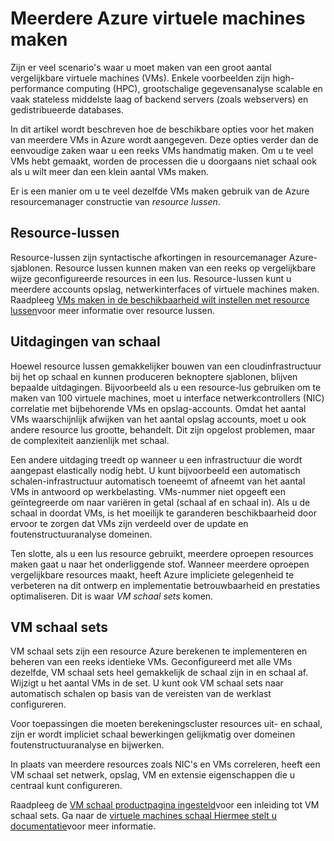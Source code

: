 <properties
    pageTitle="Meerdere virtuele machines maken | Microsoft Azure"
    description="Opties voor het maken van meerdere virtuele machines in Windows"
    services="virtual-machines-windows"
    documentationCenter=""
    authors="gbowerman"
    manager="timlt"
    editor=""
    tags="azure-resource-manager"/>

<tags
    ms.service="virtual-machines-windows"
    ms.workload="na"
    ms.tgt_pltfrm="na"
    ms.devlang="na"
    ms.topic="article"
    ms.date="10/25/2016"
    ms.author="guybo"/>

# <a name="create-multiple-azure-virtual-machines"></a>Meerdere Azure virtuele machines maken

Zijn er veel scenario's waar u moet maken van een groot aantal vergelijkbare virtuele machines (VMs). Enkele voorbeelden zijn high-performance computing (HPC), grootschalige gegevensanalyse scalable en vaak stateless middelste laag of backend servers (zoals webservers) en gedistribueerde databases.

In dit artikel wordt beschreven hoe de beschikbare opties voor het maken van meerdere VMs in Azure wordt aangegeven. Deze opties verder dan de eenvoudige zaken waar u een reeks VMs handmatig maken. Om u te veel VMs hebt gemaakt, worden de processen die u doorgaans niet schaal ook als u wilt meer dan een klein aantal VMs maken.

Er is een manier om u te veel dezelfde VMs maken gebruik van de Azure resourcemanager constructie van _resource lussen_.

## <a name="resource-loops"></a>Resource-lussen

Resource-lussen zijn syntactische afkortingen in resourcemanager Azure-sjablonen. Resource lussen kunnen maken van een reeks op vergelijkbare wijze geconfigureerde resources in een lus. Resource-lussen kunt u meerdere accounts opslag, netwerkinterfaces of virtuele machines maken. Raadpleeg [VMs maken in de beschikbaarheid wilt instellen met resource lussen](https://azure.microsoft.com/documentation/templates/201-vm-copy-index-loops/)voor meer informatie over resource lussen.

## <a name="challenges-of-scale"></a>Uitdagingen van schaal

Hoewel resource lussen gemakkelijker bouwen van een cloudinfrastructuur bij het op schaal en kunnen produceren beknoptere sjablonen, blijven bepaalde uitdagingen. Bijvoorbeeld als u een resource-lus gebruiken om te maken van 100 virtuele machines, moet u interface netwerkcontrollers (NIC) correlatie met bijbehorende VMs en opslag-accounts. Omdat het aantal VMs waarschijnlijk afwijken van het aantal opslag accounts, moet u ook andere resource lus grootte, behandelt. Dit zijn opgelost problemen, maar de complexiteit aanzienlijk met schaal.

Een andere uitdaging treedt op wanneer u een infrastructuur die wordt aangepast elastically nodig hebt. U kunt bijvoorbeeld een automatisch schalen-infrastructuur automatisch toeneemt of afneemt van het aantal VMs in antwoord op werkbelasting. VMs-nummer niet opgeeft een geïntegreerde om naar variëren in getal (schaal af en schaal in). Als u de schaal in doordat VMs, is het moeilijk te garanderen beschikbaarheid door ervoor te zorgen dat VMs zijn verdeeld over de update en foutenstructuuranalyse domeinen.

Ten slotte, als u een lus resource gebruikt, meerdere oproepen resources maken gaat u naar het onderliggende stof. Wanneer meerdere oproepen vergelijkbare resources maakt, heeft Azure impliciete gelegenheid te verbeteren na dit ontwerp en implementatie betrouwbaarheid en prestaties optimaliseren. Dit is waar _VM schaal sets_ komen.

## <a name="virtual-machine-scale-sets"></a>VM schaal sets

VM schaal sets zijn een resource Azure berekenen te implementeren en beheren van een reeks identieke VMs. Geconfigureerd met alle VMs dezelfde, VM schaal sets heel gemakkelijk de schaal zijn in en schaal af. Wijzigt u het aantal VMs in de set. U kunt ook VM schaal sets naar automatisch schalen op basis van de vereisten van de werklast configureren.

Voor toepassingen die moeten berekeningscluster resources uit- en schaal, zijn er wordt impliciet schaal bewerkingen gelijkmatig over domeinen foutenstructuuranalyse en bijwerken.

In plaats van meerdere resources zoals NIC's en VMs correleren, heeft een VM schaal set netwerk, opslag, VM en extensie eigenschappen die u centraal kunt configureren.

Raadpleeg de [VM schaal productpagina ingesteld](https://azure.microsoft.com/services/virtual-machine-scale-sets/)voor een inleiding tot VM schaal sets. Ga naar de [virtuele machines schaal Hiermee stelt u documentatie](https://azure.microsoft.com/documentation/services/virtual-machine-scale-sets/)voor meer informatie.
